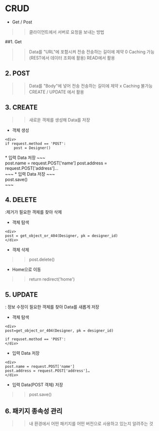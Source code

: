 # CRUD
* Get / Post
>> 클라이언트에서 서버로 요청을 보내는 방법

##1. Get 
>> Data를 "URL"에 포함시켜 전송
>> 전송하는 길이에 제약 0
>> Caching 가능
(REST에서 데이터 조회에 활용)
>> READ에서 활용


## 2. POST
>> Data를 "Body"에 넣어 전송
>> 전송하는 길이에 제약 x
>> Caching 불가능
>> CREATE / UPDATE 에서 활용

## 3. CREATE
>> 새로운 객체를 생성해 Data를 저장

* 객체 생성
~~~
<div>
if request.method == 'POST':
	post = Designer()
~~~
</div>
* 입력 Data 저장
~~~
<div>
post.name = request.POST['name']
post.address = request.POST['address']…
</div>
~~~
* 입력 Data 저장
~~~
<div>
post.save()
</div>
~~~


## 4. DELETE
:제거가 필요한 객체를 찾아 삭제

* 객체 탐색
~~~
<div>
post = get_object_or_404(Designer, pk = designer_id)
</div>
~~~
* 객체 삭제
>> post.delete()
* Home으로 이동
>> return redirect('home')

## 5. UPDATE
: 정보 수정이 필요한 객체를 찾아 Data를 새롭게 저장

* 객체 탐색
~~~
<div>
post=get_object_or_404(Designer, pk = designer_id)

if requset.mothod == 'POST':
</div>
~~~
* 입력 Data 저장
~~~
<div>
post.name = request.POST['name']
post.address = request.POST['address']…
</div>
~~~
* 입력 Data(POST 객체) 저장

>> post.save()

## 6. 패키지 종속성 관리
>> 내 환경에서 어떤 패키지를 어떤 버전으로 사용하고 있는지 알려주는 것

